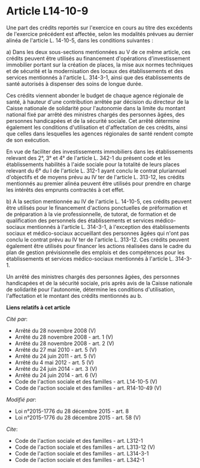 # Article L14-10-9

Une part des crédits reportés sur l'exercice en cours au titre des excédents de l'exercice précédent est affectée, selon les
modalités prévues au dernier alinéa de l'article L. 14-10-5, dans les conditions suivantes : 

a) Dans les deux sous-sections mentionnées au V de ce même article, ces crédits peuvent être utilisés au financement
d'opérations d'investissement immobilier portant sur la création de places, la mise aux normes techniques et de sécurité et
la modernisation des locaux des établissements et des services mentionnés à l'article L. 314-3-1, ainsi que des
établissements de santé autorisés à dispenser des soins de longue durée. 

Ces crédits viennent abonder le budget de chaque agence régionale de santé, à hauteur d'une contribution arrêtée par décision
du directeur de la Caisse nationale de solidarité pour l'autonomie dans la limite du montant national fixé par arrêté des
ministres chargés des personnes âgées, des personnes handicapées et de la sécurité sociale. Cet arrêté détermine également
les conditions d'utilisation et d'affectation de ces crédits, ainsi que celles dans lesquelles les agences régionales de
santé rendent compte de son exécution. 

En vue de faciliter des investissements immobiliers dans les établissements relevant des 2°, 3° et 4° de l'article L. 342-1
du présent code et les établissements habilités à l'aide sociale pour la totalité de leurs places relevant du 6° du I de
l'article L. 312-1 ayant conclu le contrat pluriannuel d'objectifs et de moyens prévu au IV ter de l'article L. 313-12, les
crédits mentionnés au premier alinéa peuvent être utilisés pour prendre en charge les intérêts des emprunts contractés à cet
effet. 

b) A la section mentionnée au IV de l'article L. 14-10-5, ces crédits peuvent être utilisés pour le financement d'actions
ponctuelles de préformation et de préparation à la vie professionnelle, de tutorat, de formation et de qualification des
personnels des établissements et services médico-sociaux mentionnés à l'article L. 314-3-1, à l'exception des établissements
sociaux et médico-sociaux accueillant des personnes âgées qui n'ont pas conclu le contrat prévu au IV ter de l'article L.
313-12. Ces crédits peuvent également être utilisés pour financer les actions réalisées dans le cadre du plan de gestion
prévisionnelle des emplois et des compétences pour les établissements et services médico-sociaux mentionnés à l'article L.
314-3-1. 

Un arrêté des ministres chargés des personnes âgées, des personnes handicapées et de la sécurité sociale, pris après avis de
la Caisse nationale de solidarité pour l'autonomie, détermine les conditions d'utilisation, l'affectation et le montant des
crédits mentionnés au b.

**Liens relatifs à cet article**

_Cité par_:

  - Arrêté du 28 novembre 2008 (V)
  - Arrêté du 28 novembre 2008 - art. 1 (V)
  - Arrêté du 28 novembre 2008 - art. 2 (V)
  - Arrêté du 27 mai 2010 - art. 5 (V)
  - Arrêté du 24 juin 2011 - art. 5 (V)
  - Arrêté du 4 mai 2012 - art. 5 (V)
  - Arrêté du 24 juin 2014 - art. 3 (V)
  - Arrêté du 24 juin 2014 - art. 6 (V)
  - Code de l'action sociale et des familles - art. L14-10-5 (V)
  - Code de l'action sociale et des familles - art. R14-10-49 (V)

_Modifié par_:

  - Loi n°2015-1776 du 28 décembre 2015 - art. 8
  - Loi n°2015-1776 du 28 décembre 2015 - art. 58 (V)

_Cite_:

  - Code de l'action sociale et des familles - art. L312-1
  - Code de l'action sociale et des familles - art. L313-12 (V)
  - Code de l'action sociale et des familles - art. L314-3-1
  - Code de l'action sociale et des familles - art. L342-1
